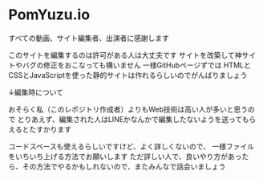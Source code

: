 # PomYuzu.io


すべての動画、サイト編集者、出演者に感謝します

このサイトを編集するのは許可がある人は大丈夫です
サイトを改築して神サイトやバグの修正をおこなっても構いません
一様GitHubページずでは
HTMLとCSSとJavaScriptを使った静的サイトは作れるらしいのでがんばりましょう

↓編集時について

おそらく私（このレポジトリ作成者）よりもWeb技術は高い人が多いと思うので
とりあえず、編集された人はLINEかなんかで編集したないようを送ってもらえるとたすかります

コードスペースも使えるらしいですけど、よく詳しくないので、
一様ファイルをいちいち上げる方法でお願いします
ただ詳しい人で、良いやり方があったら、その方法でやるかもしれないので、またみんなで話会いましょう
